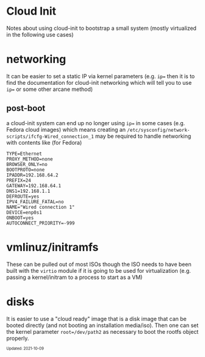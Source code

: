 Cloud Init
===

Notes about using cloud-init to bootstrap a small system (mostly virtualized in
the following use cases)

# networking

It can be easier to set a static IP via kernel parameters (e.g. `ip=` then it
is to find the documentation for cloud-init networking which will tell you to
use `ip=` or some other arcane method)

## post-boot

a cloud-init system can end up no longer using `ip=` in some cases (e.g.
Fedora cloud images) which means creating an `/etc/sysconfig/network-scripts/ifcfg-Wired_connection_1`
may be required to handle networking with contents like (for Fedora)

```
TYPE=Ethernet
PROXY_METHOD=none
BROWSER_ONLY=no
BOOTPROTO=none
IPADDR=192.168.64.2
PREFIX=24
GATEWAY=192.168.64.1
DNS1=192.168.1.1
DEFROUTE=yes
IPV4_FAILURE_FATAL=no
NAME="Wired connection 1"
DEVICE=enp0s1
ONBOOT=yes
AUTOCONNECT_PRIORITY=-999
```

# vmlinuz/initramfs

These can be pulled out of most ISOs though the ISO needs to have been built
with the `virtio` module if it is going to be used for virtualization (e.g.
passing a kernel/initram to a process to start as a VM)

# disks

It is easier to use a "cloud ready" image that is a disk image that can be
booted directly (and not booting an installation media/iso). Then one can set
the kernel parameter `root=/dev/path2` as necessary to boot the rootfs object properly.

<sub><sup>Updated: 2021-10-09</sup></sub>
